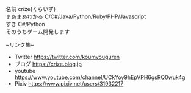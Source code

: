 名前 crize(くらいず)  
まあまあわかる C/C#/Java/Python/Ruby/PHP/Javascript  
すき C#/Python  
そのうちゲーム開発します

\~リンク集\~
- Twitter https://twitter.com/koumyouguren
- ブログ https://crize.blog.jp
- youtube https://www.youtube.com/channel/UCkYoy9hEpVPH6gsRQ0wuk4g
- Pixiv https://www.pixiv.net/users/31932217
